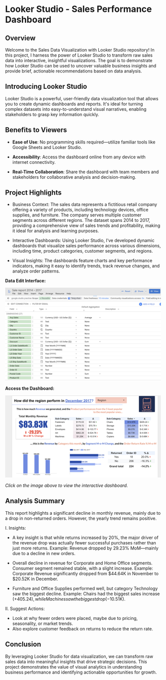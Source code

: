 # Looker Studio - Sales Performance Dashboard


## Overview

Welcome to the Sales Data Visualization with Looker Studio repository! In this project, I harness the power of Looker Studio to transform raw sales data into interactive, insightful visualizations. The goal is to demonstrate how Looker Studio can be used to uncover valuable business insights and provide brief, actionable recommendations based on data analysis.

## Introducing Looker Studio

Looker Studio is a powerful, user-friendly data visualization tool that allows you to create dynamic dashboards and reports. It's ideal for turning complex datasets into easy-to-understand visual narratives, enabling stakeholders to grasp key information quickly.

## Benefits to Viewers

- **Ease of Use**: No programming skills required—utilize familiar tools like Google Sheets and Looker Studio.

- **Accessibility**: Access the dashboard online from any device with internet connectivity.

- **Real-Time Collaboration**: Share the dashboard with team members and stakeholders for collaborative analysis and decision-making.


  
## Project Highlights

- Business Context: The sales data represents a fictitious retail company offering a variety of products, including technology devices, office supplies, and furniture. The company serves multiple customer segments across different regions. The dataset spans 2014 to 2017, providing a comprehensive view of sales trends and profitability, making it ideal for analysis and learning purposes.

- Interactive Dashboards: Using Looker Studio, I’ve developed dynamic dashboards that visualize sales performance across various dimensions, including time, product categories, customer segments, and regions.

- Visual Insights: The dashboards feature charts and key performance indicators, making it easy to identify trends, track revenue changes, and analyze order patterns.


**Data Edit Interface:**


 <img src="https://raw.githubusercontent.com/Tran1595/Looker-Studio-Sales-Performance-Dashboard/refs/heads/main/data%20edit.png" alt="Thumbnail">

 **Access the Dashboard:**


<a href="https://lookerstudio.google.com/s/k75RL0kXrfM">
    <img src="Screenshot 2025-02-28 at 18.23.22.png" alt="Thumbnail">
</a>

*Click on the image above to view the interactive dashboard.*



## Analysis Summary

This report highlights a significant decline in monthly revenue, mainly due to a drop in non-returned orders. However, the yearly trend remains positive.

I. Insights:
- A key insight is that while returns increased by 20%, the major driver of the revenue drop was actually fewer successful purchases rather than just more returns.
Example: Revenue dropped by 29.23% MoM—mainly due to a decline in new orders.

- Overall decline in revenue for Corporate and Home Office segments. Consumer segment remained stable, with a slight increase. 
Example: Corporate Revenue significantly dropped from $44.64K in November to $20.52K in December.

- Furniture and Office Supplies performed well, but category Technology saw the biggest decline.
Example: Chairs had the biggest sales increase (+$405.24), while Machines saw the biggest drop (-$10.51K).

II. Suggest Actions: 
- Look at why fewer orders were placed, maybe due to pricing, seasonality, or market trends. 
- Also explore customer feedback on returns to reduce the return rate.


## Conclusion
By leveraging Looker Studio for data visualization, we can transform raw sales data into meaningful insights that drive strategic decisions. This project demonstrates the value of visual analytics in understanding business performance and identifying actionable opportunities for growth.

